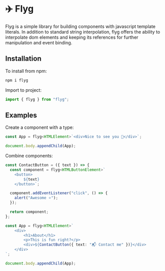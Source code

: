 # ✈️ Flyg

Flyg is a simple library for building components with javascript template literals. In addition to standard string interpolation, flyg offers the ability to interpolate dom elements and keeping its references for further manipulation and event binding.

## Installation

To install from npm:

```bash
npm i flyg
```

Import to project:

```ts
import { flyg } from "flyg";
```

## Examples

Create a component with a type:

```ts
const App = flyg<HTMLElement>`<div>Nice to see you 👋</div>`;

document.body.appendChild(App);
```

Combine components:

```ts
const ContactButton = ({ text }) => {
  const component = flyg<HTMLButtonElement>`
    <button>
        ${text}
    </button>`;

  component.addEventListener("click", () => {
    alert("Awesome ⭐️");
  });

  return component;
};

const App = flyg<HTMLElement>`
    <div>
        <h1>About</h1>
        <p>This is fun right?</p>
        <div>${ContactButton({ text: "📬 Contact me" })}</div>
    </div>
`;

document.body.appendChild(App);
```
